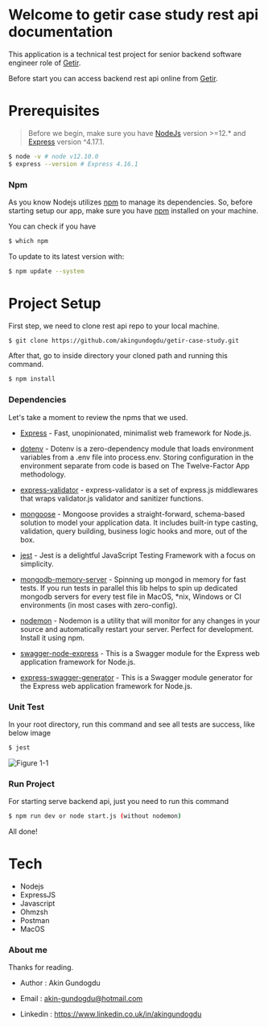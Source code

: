 # Welcome to getir case study rest api documentation



This application is a technical test project for senior backend software engineer role of [Getir](https://www.getir.com). 

Before start you can access backend rest api online from [Getir](https://akin-gundogdu-getir-case-study.herokuapp.com). 

# Prerequisites

>Before we begin, make sure you have [NodeJs] version >=12.* and [Express] version ^4.17.1.


```sh
$ node -v # node v12.10.0
$ express --version # Express 4.16.1
```


### Npm
As you know Nodejs utilizes [npm] to manage its dependencies. So, before starting setup our app, make sure you have [npm] installed on your machine.

You can check if you have 
```sh
$ which npm
```

To update to its latest version with:

```sh
$ npm update --system
```

# Project Setup

First step, we need to clone rest api repo to your local machine.
```sh
$ git clone https://github.com/akingundogdu/getir-case-study.git
```
After that, go to inside directory your cloned path and running this command.
```sh
$ npm install
```
### Dependencies
Let's take a moment to review the npms that we used.

  - [Express] - Fast, unopinionated, minimalist web framework for Node.js.
  - [dotenv](https://www.npmjs.com/package/dotenv) - Dotenv is a zero-dependency module that loads environment variables from a .env file into process.env. Storing configuration in the environment separate from code is based on The Twelve-Factor App methodology.
  - [express-validator](https://express-validator.github.io/docs) - express-validator is a set of express.js middlewares that wraps validator.js validator and sanitizer functions.


  - [mongoose](https://mongoosejs.com) - Mongoose provides a straight-forward, schema-based solution to model your application data. It includes built-in type casting, validation, query building, business logic hooks and more, out of the box.
  - [jest](https://jestjs.io) - Jest is a delightful JavaScript Testing Framework with a focus on simplicity.
  - [mongodb-memory-server](https://www.npmjs.com/package/mongodb-memory-server) - Spinning up mongod in memory for fast tests. If you run tests in parallel this lib helps to spin up dedicated mongodb servers for every test file in MacOS, *nix, Windows or CI environments (in most cases with zero-config).
  - [nodemon](https://nodemon.io/) - Nodemon is a utility that will monitor for any changes in your source and automatically restart your server. Perfect for development. Install it using npm.


  - [swagger-node-express](https://www.npmjs.com/package/swagger-node-express) - This is a Swagger module for the Express web application framework for Node.js.
  - [express-swagger-generator](https://www.npmjs.com/package/express-swagger-generator) - This is a Swagger module generator for the Express web application framework for Node.js.
  
### Unit Test

In your root directory, run this command and see all tests are success, like below image

 ```sh
$ jest
```

![Figure 1-1](public/images/jest.png "Figure 1-1")

 
 ### Run Project
For starting serve backend api, just you need to run this command
 ```sh
$ npm run dev or node start.js (without nodemon)
```

All done!




# Tech

- Nodejs
- ExpressJS
- Javascript
- Ohmzsh
- Postman
- MacOS





### About me
Thanks for reading.

- Author : Akin Gundogdu
- Email : akin-gundogdu@hotmail.com
- Linkedin : https://www.linkedin.co.uk/in/akingundogdu

   [Express]: <https://expressjs.com>
   [Nodejs]: <https://nodejs.org/en>
      [npm]: <https://www.npmjs.com>
